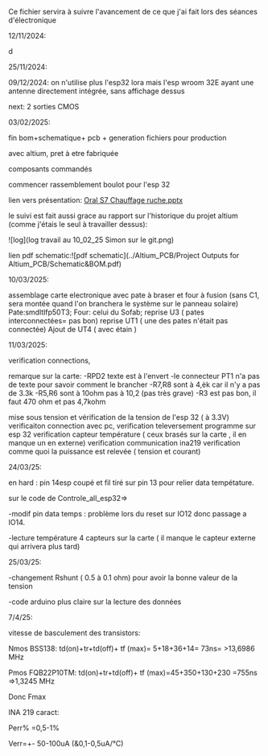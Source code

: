 Ce fichier servira à suivre l'avancement de ce que j'ai fait lors des séances d'électronique

12/11/2024:

d

25/11/2024:

09/12/2024: on n'utilise plus l'esp32 lora mais l'esp wroom 32E ayant une antenne directement intégrée, sans affichage dessus

next: 2 sorties CMOS

03/02/2025:

fin bom+schematique+ pcb + generation fichiers pour production

avec altium, pret à etre fabriquée

composants commandés

commencer rassemblement boulot pour l'esp 32

lien vers présentation: [Oral S7 Chauffage ruche.pptx](https://unice-my.sharepoint.com/:p:/g/personal/melilla_caillot_etu_unice_fr/EexJpyUrVStCtURrQXf4pCQBGJ_DhOEJgqGgKRXciLH0BQ?e=O4ab3Y)

le suivi est fait aussi grace au rapport sur l'historique du projet altium (comme j'étais le seul à travailler dessus):

![log](log travail au 10_02_25 Simon sur le git.png)

lien pdf schematic:![pdf schematic](../Altium_PCB/Project Outputs for Altium_PCB/Schematic&BOM.pdf)

10/03/2025:

assemblage carte electronique avec pate à braser et four à fusion (sans C1, sera montée quand l'on branchera le système sur le panneau solaire)
Pate:smdltlfp50T3; Four: celui du Sofab;
reprise U3 ( pates interconnectées= pas bon)
reprise UT1 ( une des pates n'était pas connectée)
Ajout de UT4 ( avec étain )

11/03/2025:

verification connections,

remarque sur la carte:
-RPD2 texte est à l'envert
-le connecteur PT1 n'a pas de texte pour savoir comment le brancher
-R7,R8 sont à 4,èk car il n'y a pas de 3.3k
-R5,R6 sont à 10ohm pas à 10,2 (pas très grave)
-R3 est pas bon, il faut 470 ohm et pas 4,7kohm

mise sous tension et vérification de la tension de l'esp 32 ( à 3.3V)
verificaiton connection avec pc,
verification televersement programme sur esp 32
verification capteur température ( ceux brasés sur la carte , il en manque un en externe)
verification communication ina219
verification comme quoi la puissance est relevée ( tension et courant)

24/03/25:

en hard : pin 14esp coupé et fil tiré sur pin 13 pour relier data tempétature.

sur le code de Controle_all_esp32=>

-modif pin data temps : problème lors du reset sur IO12 donc passage a IO14.

-lecture température 4 capteurs sur la carte ( il manque le capteur externe qui arrivera plus tard)

25/03/25:

-changement Rshunt ( 0.5 à 0.1 ohm) pour avoir la bonne valeur de la tension

-code arduino plus claire sur la lecture des données


7/4/25:

vitesse de basculement des transistors:

Nmos BSS138: td(on)+tr+td(off)+ tf  (max)= 5+18+36+14= 73ns= >13,6986 MHz

Pmos FQB22P10TM: td(on)+tr+td(off)+ tf  (max)=45+350+130+230 =755ns =>1,3245 MHz

Donc Fmax

INA 219 caract:

Perr% =0,5-1%

Verr=+- 50-100uA (&0,1-0,5uA/°C)
